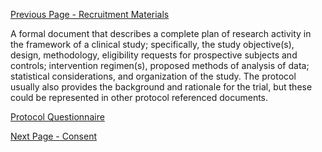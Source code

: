 [Previous Page - Recruitment Materials](RecruitmentMaterials.html)

A formal document that describes a complete plan of research activity in the framework of a clinical study; specifically, the study objective(s), design, methodology, eligibility requests for prospective subjects and controls; intervention regimen(s), proposed methods of analysis of data; statistical considerations, and organization of the study. The protocol usually also provides the background and rationale for the trial, but these could be represented in other protocol referenced documents.

<a href="https://lhncbc.github.io/questionnaire-viewer/?q=https://raw.githubusercontent.com/jdtopping/sIRB/master/input/resources/questionnaire/sirb-protocol-questionnaire.json">Protocol Questionnaire</a> 



[Next Page - Consent](Consent.html)